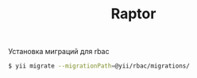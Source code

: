 <p align="center">
    <h1 align="center">Raptor</h1>
    <br>
</p>

Установка миграций для rbac
```bash
$ yii migrate --migrationPath=@yii/rbac/migrations/
```


